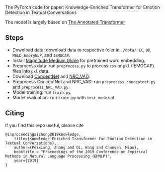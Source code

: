 The PyTorch code for paper: Knowledge-Enriched Transformer for Emotion Detection in Textual Conversations

The model is largely based on [The Annotated Transformer](http://nlp.seas.harvard.edu/2018/04/03/attention.html)

## Steps

- Download data: download data to respective foler in `./data/`: `EC`, `DD`, `MELD`, `EmoryNLP`, and `IEMOCAP`. 
- Install [Magnitude Medium GloVe](https://github.com/plasticityai/magnitude) for pretrained word embedding.
- Preprocess data: run `preprocess.py` to process `csv` or `pkl` (IEMOCAP) files into `pkl` data.
- Download [ConceptNet](https://github.com/commonsense/conceptnet5/wiki/Downloads) and [NRC_VAD](https://saifmohammad.com/WebPages/nrc-vad.html).
- Preprocess ConceptNet and NRC_VAD: run `preprocess_conceptnet.py` and `preprocess_NRC_VAD.py`.
- Model training: run `train.py`. 
- Model evaluation: run `train.py` with `test_mode` set.

## Citing
If you find this repo useful, please cite
```
@inproceedings{zhong2019knowledge,
    title={Knowledge-Enriched Transformer for Emotion Detection in Textual Conversations},
    author={Peixiang, Zhong and Di, Wang and Chunyan, Miao},
    booktitle = "Proceedings of the 2019 Conference on Empirical Methods in Natural Language Processing (EMNLP)",
    year={2019}
}
```